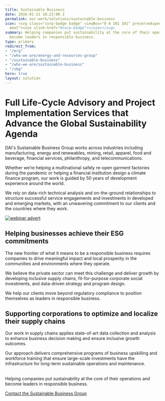 ```yaml
---
title: Sustainable Business
date: 2016-01-21 18:23:00 Z
permalink: our-work/solutions/sustainable-business
icon: <svg class="corp-badge badge" viewBox="0 0 101 101" preserveAspectRatio="xMinYMax
  meet"><use xlink:href="#corp-badge"></use></svg>
summary: Helping companies put sustainability at the core of their operations and
  become leaders in responsible business.
type: primary
redirect_from:
- "/erg"
- "/who-we-are/energy-and-resources-group"
- "/sustainable-business"
- "/who-we-are/sustainable-business"
- "/sbg"
hero: true
layout: solution
---
```


# Full Life-Cycle Advisory and Project Implementation Services that Advance the Global Sustainability Agenda

DAI's Sustainable Business Group works across industries including manufacturing, energy and renewables, mining, retail, apparel, food and beverage, financial services, philanthropy, and telecommunications.

Whether we’re helping a multinational safely re-open garment factories during the pandemic or helping a financial institution design a climate finance program, our work is guided by 50 years of development experience around the world. 

We rely on data-rich technical analysis and on-the-ground relationships to structure successful service engagements and investments in developed and emerging markets, with an unwavering commitment to our clients and the countries where they work.

[![webinar advert](/uploads/webinar-advert.png)](https://teams.microsoft.com/registration/PREHcQviIEykzlU8q79obQ,E0TmfYSWy0KFnlMS1aPSKw,86IRvITB0USv9q4wkOJdqA,ThsNhFfXHECRnBHuPCE-6g,reB7QA6QC0eaNdb5-Ecukg,f2DWXVH2gk2wVE6sSV5aZw?mode=read&tenantId=7107113d-e20b-4c20-a4ce-553cabbf686d)

## Helping businesses achieve their ESG commitments 

The new frontier of what it means to be a responsible business requires companies to drive meaningful impact and local prosperity in the communities and environments where they operate.

We believe the private sector can meet this challenge and deliver growth by developing inclusive supply chains, fit-for-purpose corporate social investments, and data-driven strategy and program design. 

We help our clients move beyond regulatory compliance to position themselves as leaders in responsible business.

## Supporting corporations to optimize and localize their supply chains

Our work in supply chains applies state-of-art data collection and analysis to enhance business decision making and ensure inclusive growth outcomes.

Our approach delivers comprehensive programs of business upskilling and workforce training that ensure large-scale investments have the infrastructure for long-term sustainable operations and maintenance.
 

<aside style="margin-top: 2rem;">
<p>Helping companies put sustainability at the core of their operations and become leaders in responsible business.</P>
<a style="width: 50%;" href="mailto:contact_sbg@dai.com" target="blank" class="primary-block--button expert-button">Contact the Sustainable Business Group <svg class="redirect" viewBox="0 0 36 70" preserveAspectRatio="xMinYMax meet"><use xlink:href="#redirect"></use></svg></a>
</aside>